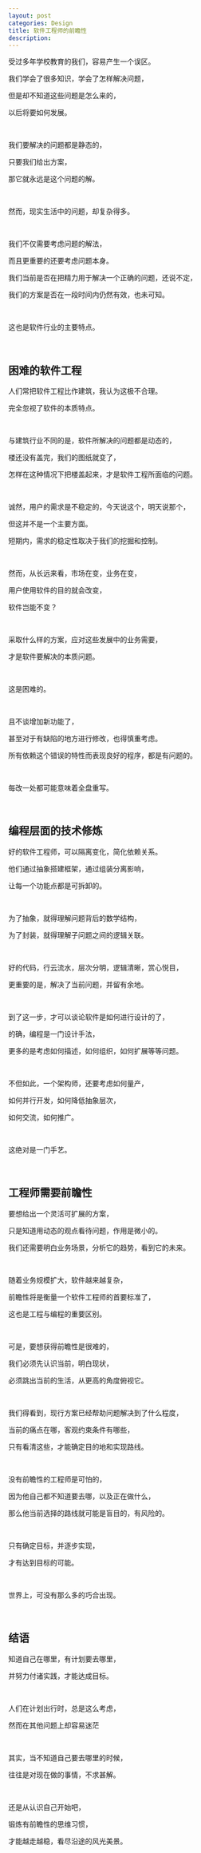 ```yaml
---
layout: post
categories: Design
title: 软件工程师的前瞻性
description: 
---
```


受过多年学校教育的我们，容易产生一个误区。

我们学会了很多知识，学会了怎样解决问题，

但是却不知道这些问题是怎么来的，

以后将要如何发展。

<br/>

我们要解决的问题都是静态的，

只要我们给出方案，

那它就永远是这个问题的解。

<br/>

然而，现实生活中的问题，却复杂得多。

<br/>

我们不仅需要考虑问题的解法，

而且更重要的还要考虑问题本身。

我们当前是否在把精力用于解决一个正确的问题，还说不定，

我们的方案是否在一段时间内仍然有效，也未可知。

<br/>

这也是软件行业的主要特点。

<br/>

## **困难的软件工程**

人们常把软件工程比作建筑，我认为这极不合理。

完全忽视了软件的本质特点。

<br/>

与建筑行业不同的是，软件所解决的问题都是动态的，

楼还没有盖完，我们的图纸就变了，

怎样在这种情况下把楼盖起来，才是软件工程所面临的问题。

<br/>

诚然，用户的需求是不稳定的，今天说这个，明天说那个，

但这并不是一个主要方面。

短期内，需求的稳定性取决于我们的挖掘和控制。

<br/>

然而，从长远来看，市场在变，业务在变，

用户使用软件的目的就会改变，

软件岂能不变？

<br/>

采取什么样的方案，应对这些发展中的业务需要，

才是软件要解决的本质问题。

<br/>

这是困难的。

<br/>

且不谈增加新功能了，

甚至对于有缺陷的地方进行修改，也得慎重考虑。

所有依赖这个错误的特性而表现良好的程序，都是有问题的。

<br/>

每改一处都可能意味着全盘重写。

<br/>

## **编程层面的技术修炼**

好的软件工程师，可以隔离变化，简化依赖关系。

他们通过抽象搭建框架，通过组装分离影响，

让每一个功能点都是可拆卸的。

<br/>

为了抽象，就得理解问题背后的数学结构，

为了封装，就得理解子问题之间的逻辑关联。

<br/>

好的代码，行云流水，层次分明，逻辑清晰，赏心悦目，

更重要的是，解决了当前问题，并留有余地。

<br/>

到了这一步，才可以谈论软件是如何进行设计的了，

的确，编程是一门设计手法，

更多的是考虑如何描述，如何组织，如何扩展等等问题。

<br/>

不但如此，一个架构师，还要考虑如何量产，

如何并行开发，如何降低抽象层次，

如何交流，如何推广。

<br/>

这绝对是一门手艺。

<br/>

## **工程师需要前瞻性**

要想给出一个灵活可扩展的方案，

只是知道用动态的观点看待问题，作用是微小的。

我们还需要明白业务场景，分析它的趋势，看到它的未来。

<br/>

随着业务规模扩大，软件越来越复杂，

前瞻性将是衡量一个软件工程师的首要标准了，

这也是工程与编程的重要区别。

<br/>

可是，要想获得前瞻性是很难的，

我们必须先认识当前，明白现状，

必须跳出当前的生活，从更高的角度俯视它。

<br/>

我们得看到，现行方案已经帮助问题解决到了什么程度，

当前的痛点在哪，客观约束条件有哪些，

只有看清这些，才能确定目的地和实现路线。

<br/>

没有前瞻性的工程师是可怕的，

因为他自己都不知道要去哪，以及正在做什么，

那么他当前选择的路线就可能是盲目的，有风险的。

<br/>

只有确定目标，并逐步实现，

才有达到目标的可能。

<br/>

世界上，可没有那么多的巧合出现。

<br/>

## **结语**

知道自己在哪里，有计划要去哪里，

并努力付诸实践，才能达成目标。

<br/>

人们在计划出行时，总是这么考虑，

然而在其他问题上却容易迷茫

<br/>

其实，当不知道自己要去哪里的时候，

往往是对现在做的事情，不求甚解。

<br/>

还是从认识自己开始吧，

锻炼有前瞻性的思维习惯，

才能越走越稳，看尽沿途的风光美景。
